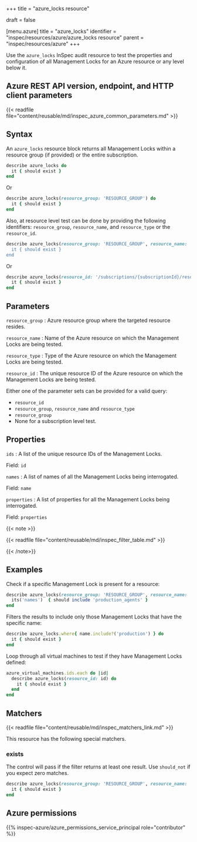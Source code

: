 +++
title = "azure_locks resource"

draft = false


[menu.azure]
title = "azure_locks"
identifier = "inspec/resources/azure/azure_locks resource"
parent = "inspec/resources/azure"
+++

Use the `azure_locks` InSpec audit resource to test the properties and configuration of all Management Locks for an Azure resource or any level below it.

## Azure REST API version, endpoint, and HTTP client parameters

{{< readfile file="content/reusable/md/inspec_azure_common_parameters.md" >}}

## Syntax

An `azure_locks` resource block returns all Management Locks within a resource group (if provided) or the entire subscription.

```ruby
describe azure_locks do
  it { should exist }
end
```

Or

```ruby
describe azure_locks(resource_group: 'RESOURCE_GROUP') do
  it { should exist }
end
```

Also, at resource level test can be done by providing the following identifiers: `resource_group`, `resource_name`, and `resource_type` or the `resource_id`.

```ruby
describe azure_locks(resource_group: 'RESOURCE_GROUP', resource_name: 'VM_NAME`, resource_type: 'Microsoft.Compute/virtualMachines') do
  it { should exist }
end
```

Or

```ruby
describe azure_locks(resource_id: '/subscriptions/{subscriptionId}/resourceGroups/{resourceGroup}/providers/Microsoft.Compute/virtualMachines/{vmName}') do
  it { should exist }
end
```

## Parameters

`resource_group`
: Azure resource group where the targeted resource resides.

`resource_name`
: Name of the Azure resource on which the Management Locks are being tested.

`resource_type`
: Type of the Azure resource on which the Management Locks are being tested.

`resource_id`
: The unique resource ID of the Azure resource on which the Management Locks are being tested.

Either one of the parameter sets can be provided for a valid query:

- `resource_id`
- `resource_group`, `resource_name` and `resource_type`
- `resource_group`
- None for a subscription level test.

## Properties

`ids`
: A list of the unique resource IDs of the Management Locks.

  Field: `id`

`names`
: A list of names of all the Management Locks being interrogated.

  Field: `name`

`properties`
: A list of properties for all the Management Locks being interrogated.

  Field: `properties`

{{< note >}}

{{< readfile file="content/reusable/md/inspec_filter_table.md" >}}

{{< /note>}}

## Examples

Check if a specific Management Lock is present for a resource:

```ruby
describe azure_locks(resource_group: 'RESOURCE_GROUP', resource_name: 'VM_NAME', resource_type: 'Microsoft.Compute/virtualMachines') do
  its('names')  { should include 'production_agents' }
end
```

Filters the results to include only those Management Locks that have the specific name:

```ruby
describe azure_locks.where{ name.include?('production') } do
  it { should exist }
end
```

Loop through all virtual machines to test if they have Management Locks defined:

```ruby
azure_virtual_machines.ids.each do |id|
  describe azure_locks(resource_id: id) do
    it { should exist }
  end
end
```

## Matchers

{{< readfile file="content/reusable/md/inspec_matchers_link.md" >}}

This resource has the following special matchers.

### exists

The control will pass if the filter returns at least one result. Use `should_not` if you expect zero matches.

```ruby
describe azure_locks(resource_group: 'RESOURCE_GROUP', resource_name: 'VM_NAME', resource_type: 'Microsoft.Compute/virtualMachines') do
  it { should exist }
end
```

## Azure permissions

{{% inspec-azure/azure_permissions_service_principal role="contributor" %}}

